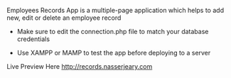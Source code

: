 Employees Records App is a multiple-page application which helps to add new, edit or delete an employee record

- Make sure to edit the connection.php file to match your database credentials

- Use XAMPP or MAMP to test the app before deploying to a server


Live Preview Here
http://records.nasserjeary.com
